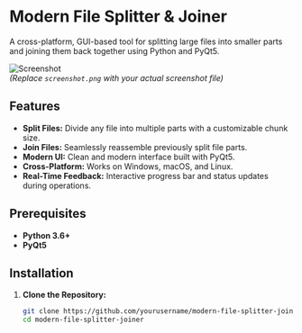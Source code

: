 # Modern File Splitter & Joiner

A cross-platform, GUI-based tool for splitting large files into smaller parts and joining them back together using Python and PyQt5.

![Screenshot](screenshot.png)  
*_(Replace `screenshot.png` with your actual screenshot file)_*

## Features

- **Split Files:** Divide any file into multiple parts with a customizable chunk size.
- **Join Files:** Seamlessly reassemble previously split file parts.
- **Modern UI:** Clean and modern interface built with PyQt5.
- **Cross-Platform:** Works on Windows, macOS, and Linux.
- **Real-Time Feedback:** Interactive progress bar and status updates during operations.

## Prerequisites

- **Python 3.6+**
- **PyQt5**

## Installation

1. **Clone the Repository:**

   ```bash
   git clone https://github.com/yourusername/modern-file-splitter-joiner.git
   cd modern-file-splitter-joiner
